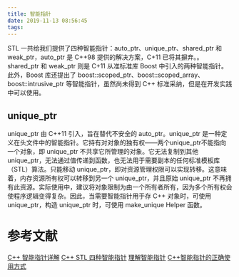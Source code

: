 ```yaml
---
title: 智能指针
date: 2019-11-13 08:56:45
tags:
---
```

STL 一共给我们提供了四种智能指针：auto_ptr、unique_ptr、shared_ptr 和 weak_ptr，auto_ptr 是 C++98 提供的解决方案，C+11 已将其摒弃。。shared_ptr 和 weak_ptr 则是 C+11 从准标准库 Boost 中引入的两种智能指针。此外，Boost 库还提出了 boost::scoped_ptr、boost::scoped_array、boost::intrusive_ptr 等智能指针，虽然尚未得到 C++ 标准采纳，但是在开发实践中可以使用。

## unique_ptr
unique_ptr 由 C++11 引入，旨在替代不安全的 auto_ptr。unique_ptr 是一种定义在头文件<memory>中的智能指针。它持有对对象的独有权——两个unique_ptr不能指向一个对象，即 unique_ptr 不共享它所管理的对象。它无法复制到其他 unique_ptr，无法通过值传递到函数，也无法用于需要副本的任何标准模板库 （STL）算法。只能移动 unique_ptr，即对资源管理权限可以实现转移。这意味着，内存资源所有权可以转移到另一个 unique_ptr，并且原始 unique_ptr 不再拥有此资源。实际使用中，建议将对象限制为由一个所有者所有，因为多个所有权会使程序逻辑变得复杂。因此，当需要智能指针用于存 C++ 对象时，可使用 unique_ptr，构造 unique_ptr 时，可使用 make_unique Helper 函数。

# 参考文献
[C++ 智能指针详解](https://blog.csdn.net/xt_xiaotian/article/details/5714477)
[C++ STL 四种智能指针](https://blog.csdn.net/K346K346/article/details/81478223)
[理解智能指针](https://www.nowcoder.com/ta/review-c/review?query=&asc=true&order=&page=27)
[C++智能指针的正确使用方式](https://cloud.tencent.com/developer/article/1517336)